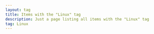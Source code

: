 ```yaml
---
layout: tag
title: Items with the "Linux" tag
description: Just a page listing all items with the "Linux" tag
tag: Linux
---
```

